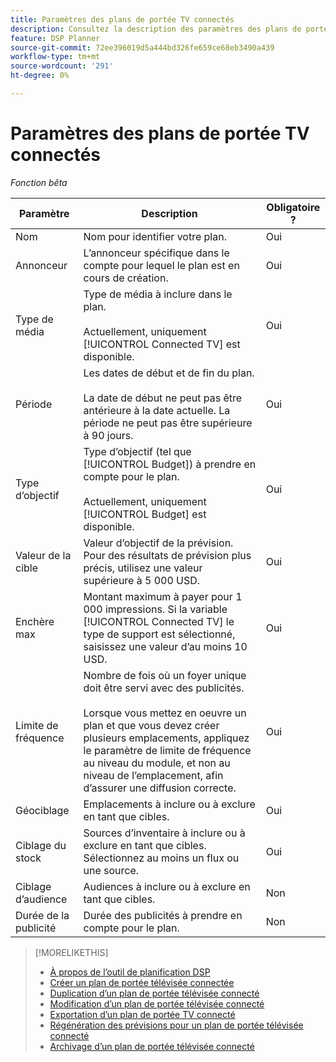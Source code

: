 ```yaml
---
title: Paramètres des plans de portée TV connectés
description: Consultez la description des paramètres des plans de portée de la télévision connectée.
feature: DSP Planner
source-git-commit: 72ee396019d5a444bd326fe659ce68eb3490a439
workflow-type: tm+mt
source-wordcount: '291'
ht-degree: 0%

---
```


# Paramètres des plans de portée TV connectés

*Fonction bêta*

| Paramètre | Description | Obligatoire ? |
| --- | --- | --- |
| Nom | Nom pour identifier votre plan. | Oui |
| Annonceur | L’annonceur spécifique dans le compte pour lequel le plan est en cours de création. | Oui |
| Type de média | Type de média à inclure dans le plan.<br><br>Actuellement, uniquement [!UICONTROL Connected TV] est disponible. | Oui |
| Période | Les dates de début et de fin du plan.<br><br>La date de début ne peut pas être antérieure à la date actuelle. La période ne peut pas être supérieure à 90 jours. | Oui |
| Type d’objectif | Type d’objectif (tel que [!UICONTROL Budget]) à prendre en compte pour le plan.<br><br>Actuellement, uniquement [!UICONTROL Budget] est disponible. | Oui |
| Valeur de la cible | Valeur d’objectif de la prévision. Pour des résultats de prévision plus précis, utilisez une valeur supérieure à 5 000 USD. | Oui |
| Enchère max | Montant maximum à payer pour 1 000 impressions. Si la variable [!UICONTROL Connected TV] le type de support est sélectionné, saisissez une valeur d’au moins 10 USD. | Oui |
| Limite de fréquence | Nombre de fois où un foyer unique doit être servi avec des publicités.<br><br>Lorsque vous mettez en oeuvre un plan et que vous devez créer plusieurs emplacements, appliquez le paramètre de limite de fréquence au niveau du module, et non au niveau de l’emplacement, afin d’assurer une diffusion correcte. | Oui |
| Géociblage | Emplacements à inclure ou à exclure en tant que cibles. | Oui |
| Ciblage du stock | Sources d’inventaire à inclure ou à exclure en tant que cibles. Sélectionnez au moins un flux ou une source. | Oui |
| Ciblage d’audience | Audiences à inclure ou à exclure en tant que cibles. | Non |
| Durée de la publicité | Durée des publicités à prendre en compte pour le plan. | Non |

>[!MORELIKETHIS]
>
>* [À propos de l’outil de planification DSP](planner-about.md)
>* [Créer un plan de portée télévisée connectée](planner-create.md)
>* [Duplication d’un plan de portée télévisée connecté](planner-duplicate.md)
>* [Modification d’un plan de portée télévisée connecté](planner-edit.md)
>* [Exportation d’un plan de portée TV connecté](planner-export.md)
>* [Régénération des prévisions pour un plan de portée télévisée connecté](planner-forecast.md)
>* [Archivage d’un plan de portée télévisée connecté](planner-archive.md)
